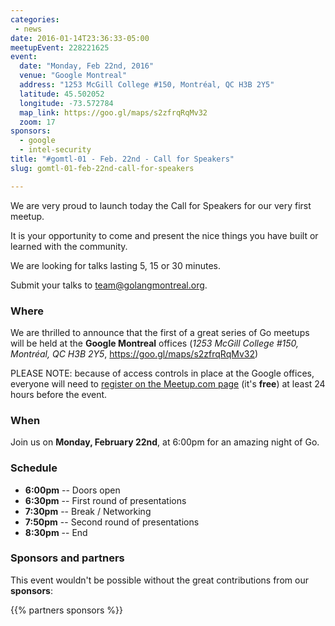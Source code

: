 ```yaml
---
categories:
 - news
date: 2016-01-14T23:36:33-05:00
meetupEvent: 228221625
event:
  date: "Monday, Feb 22nd, 2016"
  venue: "Google Montreal"
  address: "1253 McGill College #150, Montréal, QC H3B 2Y5"
  latitude: 45.502052
  longitude: -73.572784
  map_link: https://goo.gl/maps/s2zfrqRqMv32
  zoom: 17
sponsors:
  - google
  - intel-security
title: "#gomtl-01 - Feb. 22nd - Call for Speakers"
slug: gomtl-01-feb-22nd-call-for-speakers

---
```


We are very proud to launch today the Call for Speakers for our very first meetup.

It is your opportunity to come and present the nice things you have built or
learned with the community.

We are looking for talks lasting 5, 15 or 30 minutes.

Submit your talks to <a
href="mailto:team@golangmontreal.org">team@golangmontreal.org</a>.

<!--more-->

### Where

We are thrilled to announce that the first of a great series of Go meetups will be held at the **Google Montreal** offices (_1253 McGill College #150, Montréal, QC H3B 2Y5_, https://goo.gl/maps/s2zfrqRqMv32)

PLEASE NOTE: because of access controls in place at the Google offices, everyone
will need to [register on the Meetup.com page](http://www.meetup.com/fr-FR/GolangMontreal/events/228221625/) (it's **free**) at least 24 hours before the event.


### When

Join us on **Monday, February 22nd**, at 6:00pm for an amazing night of Go.


### Schedule

* **6:00pm** -- Doors open
* **6:30pm** -- First round of presentations
* **7:30pm** -- Break / Networking
* **7:50pm** -- Second round of presentations
* **8:30pm** -- End

### Sponsors and partners

This event wouldn't be possible without the great contributions from our **sponsors**:

{{% partners sponsors %}}

<!--We would also like to warmly thank our **partners** for this meetup:-->
